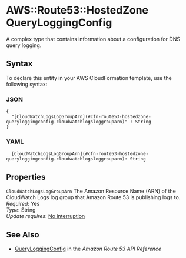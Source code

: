 # AWS::Route53::HostedZone QueryLoggingConfig<a name="aws-properties-route53-hostedzone-queryloggingconfig"></a>

A complex type that contains information about a configuration for DNS query logging\.

## Syntax<a name="aws-properties-route53-hostedzone-queryloggingconfig-syntax"></a>

To declare this entity in your AWS CloudFormation template, use the following syntax:

### JSON<a name="aws-properties-route53-hostedzone-queryloggingconfig-syntax.json"></a>

```
{
  "[CloudWatchLogsLogGroupArn](#cfn-route53-hostedzone-queryloggingconfig-cloudwatchlogsloggrouparn)" : String
}
```

### YAML<a name="aws-properties-route53-hostedzone-queryloggingconfig-syntax.yaml"></a>

```
  [CloudWatchLogsLogGroupArn](#cfn-route53-hostedzone-queryloggingconfig-cloudwatchlogsloggrouparn): String
```

## Properties<a name="aws-properties-route53-hostedzone-queryloggingconfig-properties"></a>

`CloudWatchLogsLogGroupArn`  <a name="cfn-route53-hostedzone-queryloggingconfig-cloudwatchlogsloggrouparn"></a>
The Amazon Resource Name \(ARN\) of the CloudWatch Logs log group that Amazon Route 53 is publishing logs to\.  
*Required*: Yes  
*Type*: String  
*Update requires*: [No interruption](https://docs.aws.amazon.com/AWSCloudFormation/latest/UserGuide/using-cfn-updating-stacks-update-behaviors.html#update-no-interrupt)

## See Also<a name="aws-properties-route53-hostedzone-queryloggingconfig--seealso"></a>
+ [QueryLoggingConfig](https://docs.aws.amazon.com/Route53/latest/APIReference/API_QueryLoggingConfig.html) in the *Amazon Route 53 API Reference*